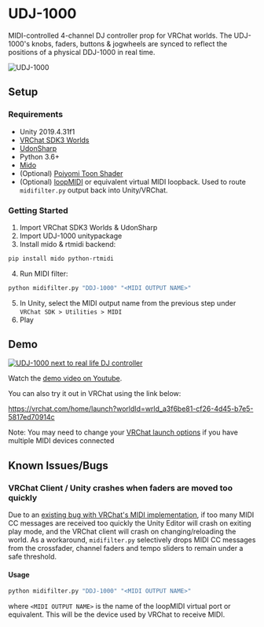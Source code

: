 # UDJ-1000
MIDI-controlled 4-channel DJ controller prop for VRChat worlds. The UDJ-1000's knobs, faders, buttons & jogwheels are synced to reflect the positions of a physical DDJ-1000 in real time.

![UDJ-1000](./Docs/booth-thumb1-resize.png)


## Setup
### Requirements
- Unity 2019.4.31f1
- [VRChat SDK3 Worlds](https://vrchat.com/home/download)
- [UdonSharp](https://github.com/vrchat-community/UdonSharp)
- Python 3.6+
- [Mido](https://pypi.org/project/mido/)
- (Optional) [Poiyomi Toon Shader](https://github.com/poiyomi/PoiyomiToonShader)
- (Optional) [loopMIDI](https://www.tobias-erichsen.de/software/loopmidi.html) or equivalent virtual MIDI loopback. Used to route `midifilter.py` output back into Unity/VRChat.


### Getting Started
1. Import VRChat SDK3 Worlds & UdonSharp
2. Import UDJ-1000 unitypackage
3. Install mido & rtmidi backend:
```bash
pip install mido python-rtmidi
```
4. Run MIDI filter:
```bash
python midifilter.py "DDJ-1000" "<MIDI OUTPUT NAME>"
```
5. In Unity, select the MIDI output name from the previous step under `VRChat SDK > Utilities > MIDI`
6. Play


## Demo
[![UDJ-1000 next to real life DJ controller](./Docs/youtube-thumbnail.jpg)](https://www.youtube.com/watch?v=S0iXARL-Q10)

Watch the [demo video on Youtube](https://www.youtube.com/watch?v=S0iXARL-Q10).

You can also try it out in VRChat using the link below:

https://vrchat.com/home/launch?worldId=wrld_a3f6be81-cf26-4d45-b7e5-5817ed70914c

Note: You may need to change your [VRChat launch options](https://docs.vrchat.com/docs/realtime-midi) if you have multiple MIDI devices connected


## Known Issues/Bugs
### VRChat Client / Unity crashes when faders are moved too quickly
Due to an [existing bug with VRChat's MIDI implementation](https://feedback.vrchat.com/vrchat-udon-closed-alpha-bugs/p/when-many-midi-events-are-received-references-outside-the-buffer-range-occur), if too many MIDI CC messages are received too quickly the Unity Editor will crash on exiting play mode, and the VRChat client will crash on changing/reloading the world. As a workaround, `midifilter.py` selectively drops MIDI CC messages from the crossfader, channel faders and tempo sliders to remain under a safe threshold.

#### Usage
```bash
python midifilter.py "DDJ-1000" "<MIDI OUTPUT NAME>"
```

where `<MIDI OUTPUT NAME>` is the name of the loopMIDI virtual port or equivalent. This will be the device used by VRChat to receive MIDI.